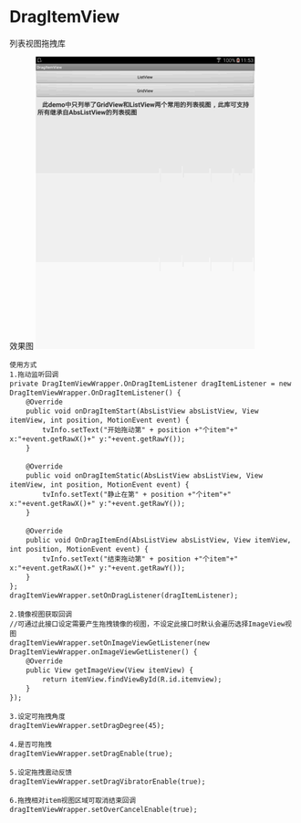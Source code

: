 # DragItemView
列表视图拖拽库

效果图
![name](https://raw.githubusercontent.com/wcl9900/DragItemView/master/dragitemview.gif)

    使用方式
    1.拖动监听回调
    private DragItemViewWrapper.OnDragItemListener dragItemListener = new DragItemViewWrapper.OnDragItemListener() {
        @Override
        public void onDragItemStart(AbsListView absListView, View itemView, int position, MotionEvent event) {
            tvInfo.setText("开始拖动第" + position +"个item"+" x:"+event.getRawX()+" y:"+event.getRawY());
        }
        
        @Override
        public void onDragItemStatic(AbsListView absListView, View itemView, int position, MotionEvent event) {
            tvInfo.setText("静止在第" + position +"个item"+" x:"+event.getRawX()+" y:"+event.getRawY());
        }

        @Override
        public void OnDragItemEnd(AbsListView absListView, View itemView, int position, MotionEvent event) {
            tvInfo.setText("结束拖动第" + position +"个item"+" x:"+event.getRawX()+" y:"+event.getRawY());
        }
    };
    dragItemViewWrapper.setOnDragListener(dragItemListener);
    
    2.镜像视图获取回调
    //可通过此接口设定需要产生拖拽镜像的视图，不设定此接口时默认会遍历选择ImageView视图
    dragItemViewWrapper.setOnImageViewGetListener(new DragItemViewWrapper.onImageViewGetListener() {
        @Override
        public View getImageView(View itemView) {
            return itemView.findViewById(R.id.itemview);
        }
    });
    
    3.设定可拖拽角度
    dragItemViewWrapper.setDragDegree(45);
    
    4.是否可拖拽
    dragItemViewWrapper.setDragEnable(true);
    
    5.设定拖拽震动反馈
    dragItemViewWrapper.setDragVibratorEnable(true);
    
    6.拖拽相对item视图区域可取消结束回调
    dragItemViewWrapper.setOverCancelEnable(true);